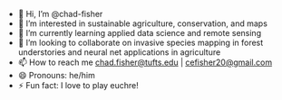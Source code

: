- 👋 Hi, I’m @chad-fisher
- 👀 I’m interested in sustainable agriculture, conservation, and maps
- 🌱 I’m currently learning applied data science and remote sensing
- 💞️ I’m looking to collaborate on invasive species mapping in forest understories and neural net applications in agriculture
- 📫 How to reach me chad.fisher@tufts.edu | cefisher20@gmail.com
- 😄 Pronouns: he/him
- ⚡ Fun fact: I love to play euchre!

<!---
chad-fisher/chad-fisher is a ✨ special ✨ repository because its `README.md` (this file) appears on your GitHub profile.
You can click the Preview link to take a look at your changes.
--->
